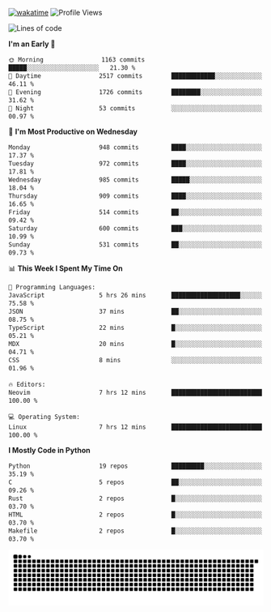[![wakatime](https://wakatime.com/badge/user/b920b284-3cde-4cd4-b72e-f7f22d050b16.svg)](https://wakatime.com/@b920b284-3cde-4cd4-b72e-f7f22d050b16)
![Profile Views](http://img.shields.io/badge/Profile%20Views-4586-blue)
<!--START_SECTION:waka-->
![Lines of code](https://img.shields.io/badge/From%20Hello%20World%20I%27ve%20Written-4.7%20million%20lines%20of%20code-blue)

**I'm an Early 🐤** 

```text
🌞 Morning                1163 commits        █████░░░░░░░░░░░░░░░░░░░░   21.30 % 
🌆 Daytime                2517 commits        ████████████░░░░░░░░░░░░░   46.11 % 
🌃 Evening                1726 commits        ████████░░░░░░░░░░░░░░░░░   31.62 % 
🌙 Night                  53 commits          ░░░░░░░░░░░░░░░░░░░░░░░░░   00.97 % 
```
📅 **I'm Most Productive on Wednesday** 

```text
Monday                   948 commits         ████░░░░░░░░░░░░░░░░░░░░░   17.37 % 
Tuesday                  972 commits         ████░░░░░░░░░░░░░░░░░░░░░   17.81 % 
Wednesday                985 commits         █████░░░░░░░░░░░░░░░░░░░░   18.04 % 
Thursday                 909 commits         ████░░░░░░░░░░░░░░░░░░░░░   16.65 % 
Friday                   514 commits         ██░░░░░░░░░░░░░░░░░░░░░░░   09.42 % 
Saturday                 600 commits         ███░░░░░░░░░░░░░░░░░░░░░░   10.99 % 
Sunday                   531 commits         ██░░░░░░░░░░░░░░░░░░░░░░░   09.73 % 
```


📊 **This Week I Spent My Time On** 

```text
💬 Programming Languages: 
JavaScript               5 hrs 26 mins       ███████████████████░░░░░░   75.58 % 
JSON                     37 mins             ██░░░░░░░░░░░░░░░░░░░░░░░   08.75 % 
TypeScript               22 mins             █░░░░░░░░░░░░░░░░░░░░░░░░   05.21 % 
MDX                      20 mins             █░░░░░░░░░░░░░░░░░░░░░░░░   04.71 % 
CSS                      8 mins              ░░░░░░░░░░░░░░░░░░░░░░░░░   01.96 % 

🔥 Editors: 
Neovim                   7 hrs 12 mins       █████████████████████████   100.00 % 

💻 Operating System: 
Linux                    7 hrs 12 mins       █████████████████████████   100.00 % 
```

**I Mostly Code in Python** 

```text
Python                   19 repos            █████████░░░░░░░░░░░░░░░░   35.19 % 
C                        5 repos             ██░░░░░░░░░░░░░░░░░░░░░░░   09.26 % 
Rust                     2 repos             █░░░░░░░░░░░░░░░░░░░░░░░░   03.70 % 
HTML                     2 repos             █░░░░░░░░░░░░░░░░░░░░░░░░   03.70 % 
Makefile                 2 repos             █░░░░░░░░░░░░░░░░░░░░░░░░   03.70 % 
```




<!--END_SECTION:waka-->
![Snake animation](https://raw.githubusercontent.com/timmypidashev/timmypidashev/main/commits.svg)

